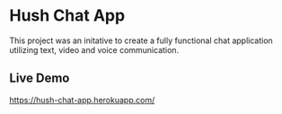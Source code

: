 # Hush Chat App

This project was an initative to create a fully functional chat application utilizing text, video and voice communication.

## Live Demo
https://hush-chat-app.herokuapp.com/

